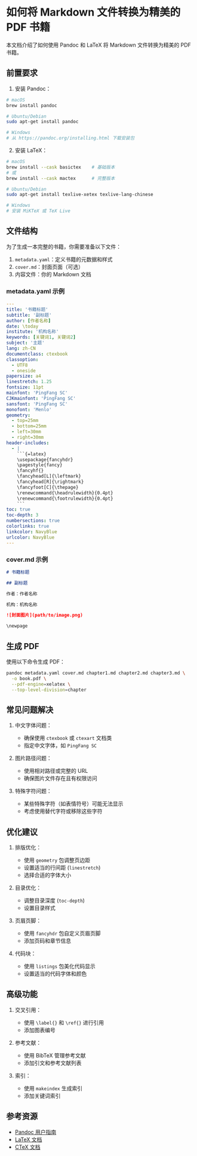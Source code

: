 # 如何将 Markdown 文件转换为精美的 PDF 书籍

本文档介绍了如何使用 Pandoc 和 LaTeX 将 Markdown 文件转换为精美的 PDF 书籍。

## 前置要求

1. 安装 Pandoc：
```bash
# macOS
brew install pandoc

# Ubuntu/Debian
sudo apt-get install pandoc

# Windows
# 从 https://pandoc.org/installing.html 下载安装包
```

2. 安装 LaTeX：
```bash
# macOS
brew install --cask basictex    # 基础版本
# 或
brew install --cask mactex      # 完整版本

# Ubuntu/Debian
sudo apt-get install texlive-xetex texlive-lang-chinese

# Windows
# 安装 MiKTeX 或 TeX Live
```

## 文件结构

为了生成一本完整的书籍，你需要准备以下文件：

1. `metadata.yaml`：定义书籍的元数据和样式
2. `cover.md`：封面页面（可选）
3. 内容文件：你的 Markdown 文档

### metadata.yaml 示例

```yaml
---
title: '书籍标题'
subtitle: '副标题'
author: [作者名称]
date: \today
institute: '机构名称'
keywords: [关键词1, 关键词2]
subject: '主题'
lang: zh-CN
documentclass: ctexbook
classoption: 
  - UTF8
  - oneside
papersize: a4
linestretch: 1.25
fontsize: 11pt
mainfont: 'PingFang SC'
CJKmainfont: 'PingFang SC'
sansfont: 'PingFang SC'
monofont: 'Menlo'
geometry:
  - top=25mm
  - bottom=25mm
  - left=30mm
  - right=30mm
header-includes:
  - |
    ```{=latex}
    \usepackage{fancyhdr}
    \pagestyle{fancy}
    \fancyhf{}
    \fancyhead[L]{\leftmark}
    \fancyhead[R]{\rightmark}
    \fancyfoot[C]{\thepage}
    \renewcommand{\headrulewidth}{0.4pt}
    \renewcommand{\footrulewidth}{0.4pt}
    ```
toc: true
toc-depth: 3
numbersections: true
colorlinks: true
linkcolor: NavyBlue
urlcolor: NavyBlue
---
```

### cover.md 示例

```markdown
# 书籍标题

## 副标题

作者：作者名称

机构：机构名称

![封面图片](path/to/image.png)

\newpage
```

## 生成 PDF

使用以下命令生成 PDF：

```bash
pandoc metadata.yaml cover.md chapter1.md chapter2.md chapter3.md \
  -o book.pdf \
  --pdf-engine=xelatex \
  --top-level-division=chapter
```

## 常见问题解决

1. 中文字体问题：
   - 确保使用 `ctexbook` 或 `ctexart` 文档类
   - 指定中文字体，如 `PingFang SC`

2. 图片路径问题：
   - 使用相对路径或完整的 URL
   - 确保图片文件存在且有权限访问

3. 特殊字符问题：
   - 某些特殊字符（如表情符号）可能无法显示
   - 考虑使用替代字符或移除这些字符

## 优化建议

1. 排版优化：
   - 使用 `geometry` 包调整页边距
   - 设置适当的行间距 (`linestretch`)
   - 选择合适的字体大小

2. 目录优化：
   - 调整目录深度 (`toc-depth`)
   - 设置目录样式

3. 页眉页脚：
   - 使用 `fancyhdr` 包自定义页眉页脚
   - 添加页码和章节信息

4. 代码块：
   - 使用 `listings` 包美化代码显示
   - 设置适当的代码字体和颜色

## 高级功能

1. 交叉引用：
   - 使用 `\label{}` 和 `\ref{}` 进行引用
   - 添加图表编号

2. 参考文献：
   - 使用 BibTeX 管理参考文献
   - 添加引文和参考文献列表

3. 索引：
   - 使用 `makeindex` 生成索引
   - 添加关键词索引

## 参考资源

- [Pandoc 用户指南](https://pandoc.org/MANUAL.html)
- [LaTeX 文档](https://www.latex-project.org/help/documentation/)
- [CTeX 文档](https://mirrors.tuna.tsinghua.edu.cn/CTAN/language/chinese/ctex/ctex.pdf)

